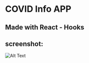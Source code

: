 # COVID Info APP
## Made with React - Hooks

## screenshot:
![Alt Text](https://i.imgur.com/ZufVQ7Y.png)
